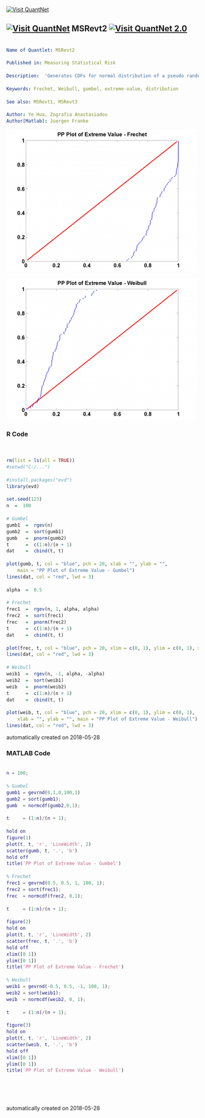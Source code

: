 [<img src="https://github.com/QuantLet/Styleguide-and-FAQ/blob/master/pictures/banner.png" width="888" alt="Visit QuantNet">](http://quantlet.de/)

## [<img src="https://github.com/QuantLet/Styleguide-and-FAQ/blob/master/pictures/qloqo.png" alt="Visit QuantNet">](http://quantlet.de/) **MSRevt2** [<img src="https://github.com/QuantLet/Styleguide-and-FAQ/blob/master/pictures/QN2.png" width="60" alt="Visit QuantNet 2.0">](http://quantlet.de/)

```yaml

Name of Quantlet: MSRevt2

Published in: Measuring Statistical Risk

Description:  'Generates CDFs for normal distribution of a pseudo random variable with extreme value ( Gumbel, Frechet and Weibull) and a randomnormal distributed variable.'

Keywords: Frechet, Weibull, gumbel, extreme-value, distribution

See also: MSRevt1, MSRevt3

Author: Ye Hua, Zografia Anastasiadou
Author[Matlab]: Juergen Franke

```

![Picture1](MSRevt2-1.png)

![Picture2](MSRevt2-2.png)

### R Code
```r


rm(list = ls(all = TRUE))
#setwd("C:/...")

#install.packages("evd")
library(evd)

set.seed(123)
n  =  100

# Gumbel
gumb1  =  rgev(n)
gumb2  =  sort(gumb1)
gumb   =  pnorm(gumb2)
t      =  c(1:n)/(n + 1)
dat    =  cbind(t, t)

plot(gumb, t, col = "blue", pch = 20, xlab = "", ylab = "", 
    main = "PP Plot of Extreme Value - Gumbel")
lines(dat, col = "red", lwd = 3)

alpha  =  0.5

# Frechet
frec1  =  rgev(n, 1, alpha, alpha)
frec2  =  sort(frec1)
frec   =  pnorm(frec2)
t      =  c(1:n)/(n + 1)
dat    =  cbind(t, t)

plot(frec, t, col = "blue", pch = 20, xlim = c(0, 1), ylim = c(0, 1), xlab = "", ylab = "", main = "PP Plot of Extreme Value - Frechet")
lines(dat, col = "red", lwd = 3)

# Weibull
weib1  =  rgev(n, -1, alpha, -alpha)
weib2  =  sort(weib1)
weib   =  pnorm(weib2)
t      =  c(1:n)/(n + 1)
dat    =  cbind(t, t)

plot(weib, t, col = "blue", pch = 20, xlim = c(0, 1), ylim = c(0, 1), 
    xlab = "", ylab = "", main = "PP Plot of Extreme Value - Weibull") 
lines(dat, col = "red", lwd = 3)
```

automatically created on 2018-05-28

### MATLAB Code
```matlab

n = 100;

% Gumbel
gumb1 = gevrnd(0,1,0,100,1)
gumb2 = sort(gumb1);
gumb  = normcdf(gumb2,0,1);

t     = (1:n)/(n + 1);

hold on
figure(1)
plot(t, t, 'r', 'LineWidth', 2)
scatter(gumb, t, '.', 'b')
hold off
title('PP Plot of Extreme Value - Gumbel')

% Frechet
frec1 = gevrnd(0.5, 0.5, 1, 100, 1);
frec2 = sort(frec1);
frec  = normcdf(frec2, 0,1);

t     = (1:n)/(n + 1);

figure(2)
hold on
plot(t, t, 'r', 'LineWidth', 2)
scatter(frec, t, '.', 'b')
hold off
xlim([0 1])
ylim([0 1])
title('PP Plot of Extreme Value - Frechet')

% Weibull
weib1 = gevrnd(-0.5, 0.5, -1, 100, 1);
weib2 = sort(weib1);
weib  = normcdf(weib2, 0, 1);

t     = (1:n)/(n + 1);

figure(3)
hold on
plot(t, t, 'r', 'LineWidth', 2)
scatter(weib, t, '.', 'b')
hold off
xlim([0 1])
ylim([0 1])
title('PP Plot of Extreme Value - Weibull')






```

automatically created on 2018-05-28